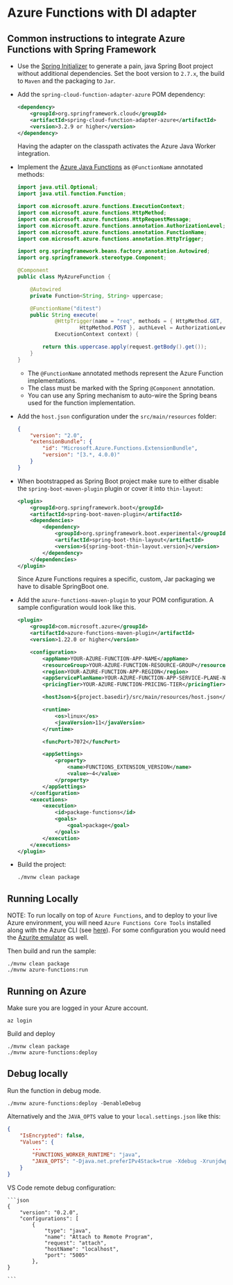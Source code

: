# Azure Functions with DI adapter

## Common instructions to integrate Azure Functions with Spring Framework

* Use the [Spring Initializer](https://start.spring.io/) to generate a pain, java Spring Boot project without additional dependencies. Set the boot version to `2.7.x`, the build to `Maven` and the packaging to `Jar`.

* Add the `spring-cloud-function-adapter-azure` POM dependency:

	```xml
	<dependency>
		<groupId>org.springframework.cloud</groupId>
		<artifactId>spring-cloud-function-adapter-azure</artifactId>
		<version>3.2.9 or higher</version>
	</dependency>
	```
	Having the adapter on the classpath activates the Azure Java Worker integration.

* Implement the [Azure Java Functions](https://learn.microsoft.com/en-us/azure/azure-functions/functions-reference-java?tabs=bash%2Cconsumption#java-function-basics) as `@FunctionName` annotated methods:

	```java
	import java.util.Optional;
	import java.util.function.Function;

	import com.microsoft.azure.functions.ExecutionContext;
	import com.microsoft.azure.functions.HttpMethod;
	import com.microsoft.azure.functions.HttpRequestMessage;
	import com.microsoft.azure.functions.annotation.AuthorizationLevel;
	import com.microsoft.azure.functions.annotation.FunctionName;
	import com.microsoft.azure.functions.annotation.HttpTrigger;

	import org.springframework.beans.factory.annotation.Autowired;
	import org.springframework.stereotype.Component;

	@Component
	public class MyAzureFunction {

		@Autowired
		private Function<String, String> uppercase;

		@FunctionName("ditest")
		public String execute(
				@HttpTrigger(name = "req", methods = { HttpMethod.GET,
						HttpMethod.POST }, authLevel = AuthorizationLevel.ANONYMOUS) HttpRequestMessage<Optional<String>> request,
				ExecutionContext context) {

			return this.uppercase.apply(request.getBody().get());
		}
	}
	```
	- The `@FunctionName` annotated methods represent the Azure Function implementations.
	- The class must be marked with the Spring `@Component` annotation.
	- You can use any Spring mechanism to auto-wire the Spring beans used for the function implementation.

* Add the `host.json` configuration under the `src/main/resources` folder:

	```json
	{
		"version": "2.0",
		"extensionBundle": {
			"id": "Microsoft.Azure.Functions.ExtensionBundle",
			"version": "[3.*, 4.0.0)"
		}
	}
	```

* When bootstrapped as Spring Boot project make sure to either disable the `spring-boot-maven-plugin` plugin or cover it into `thin-layout`:

	```xml
	<plugin>
		<groupId>org.springframework.boot</groupId>
		<artifactId>spring-boot-maven-plugin</artifactId>
		<dependencies>
			<dependency>
				<groupId>org.springframework.boot.experimental</groupId>
				<artifactId>spring-boot-thin-layout</artifactId>
				<version>${spring-boot-thin-layout.version}</version>
			</dependency>
		</dependencies>
	</plugin>
	```
	Since Azure Functions requires a specific, custom, Jar packaging we have to disable SpringBoot one.

* Add the `azure-functions-maven-plugin` to your POM configuration. A sample configuration would look like this.

	```xml
	<plugin>
		<groupId>com.microsoft.azure</groupId>
		<artifactId>azure-functions-maven-plugin</artifactId>
		<version>1.22.0 or higher</version>

		<configuration>
			<appName>YOUR-AZURE-FUNCTION-APP-NAME</appName>
			<resourceGroup>YOUR-AZURE-FUNCTION-RESOURCE-GROUP</resourceGroup>
			<region>YOUR-AZURE-FUNCTION-APP-REGION</region>
			<appServicePlanName>YOUR-AZURE-FUNCTION-APP-SERVICE-PLANE-NAME</appServicePlanName>
			<pricingTier>YOUR-AZURE-FUNCTION-PRICING-TIER</pricingTier>

			<hostJson>${project.basedir}/src/main/resources/host.json</hostJson>

			<runtime>
				<os>linux</os> 
				<javaVersion>11</javaVersion>
			</runtime>

			<funcPort>7072</funcPort>

			<appSettings>
				<property>
					<name>FUNCTIONS_EXTENSION_VERSION</name>
					<value>~4</value>
				</property>
			</appSettings>
		</configuration>
		<executions>
			<execution>
				<id>package-functions</id>
				<goals>
					<goal>package</goal>
				</goals>
			</execution>
		</executions>
	</plugin>
	```


* Build the project: 

	```
	./mvnw clean package
	```

## Running Locally

NOTE: To run locally on top of `Azure Functions`, and to deploy to your live Azure environment, you will need `Azure Functions Core Tools` installed along with the Azure CLI (see [here](https://docs.microsoft.com/en-us/azure/azure-functions/create-first-function-cli-java?tabs=bash%2Cazure-cli%2Cbrowser#configure-your-local-environment)). 
For some configuration you would need the [Azurite emulator](https://learn.microsoft.com/en-us/azure/storage/common/storage-use-emulator) as well.

Then build and run the sample:

```
./mvnw clean package
./mvnw azure-functions:run
```

## Running on Azure

Make sure you are logged in your Azure account.
```
az login
```

Build and deploy

```
./mvnw clean package
./mvnw azure-functions:deploy
```

## Debug locally

Run the function in debug mode.
```
./mvnw azure-functions:deploy -DenableDebug
```

Alternatively and the `JAVA_OPTS` value to your `local.settings.json` like this:

```json
{
	"IsEncrypted": false,
	"Values": {
		...
		"FUNCTIONS_WORKER_RUNTIME": "java",
		"JAVA_OPTS": "-Djava.net.preferIPv4Stack=true -Xdebug -Xrunjdwp:transport=dt_socket,server=y,suspend=y,address=127.0.0.1:5005"
	}
}
```


VS Code remote debug configuration:

	```json
	{
		"version": "0.2.0",
		"configurations": [
			{
				"type": "java",
				"name": "Attach to Remote Program",
				"request": "attach",
				"hostName": "localhost",
				"port": "5005"
			},  
	}
		
	```